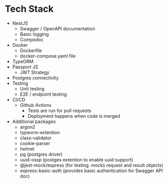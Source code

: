 # Tech Stack

- NestJS
  - Swagger / OpenAPI documentation
  - Basic logging
  - Compodoc
- Docker
  - Dockerfile
  - docker-compose.yaml file
- TypeORM
- Passport JS
  - JWT Strategy
- Postgres connectivity
- Testing
  - Unit testing
  - E2E / endpoint testing
- CI/CD
  - Github Actions
    - Tests are run for pull requests
    - Deployment happens when code is merged
- Additional packages
  - argon2
  - typeorm-extention
  - class-validator
  - cookie-parser
  - helmet
  - pg (postgres driver)
  - uuid-ossp (postges extention to enable uuid support)
  - @jest-mock/express (for testing. mocks request and result objects)
  - express-basic-auth (provides basic authentication for Swagger API doc)
